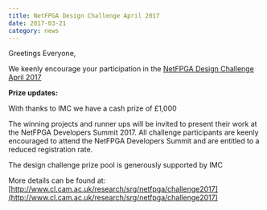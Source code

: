 ```yaml
---
title: NetFPGA Design Challenge April 2017
date: 2017-03-21
category: news
---
```


Greetings Everyone,

We keenly encourage your participation in the [NetFPGA Design Challenge April 2017](http://www.cl.cam.ac.uk/research/srg/netfpga/challenge2017)

**Prize updates:**

With thanks to IMC we have a cash prize of £1,000

The winning projects and runner ups will be invited to present their work at the NetFPGA Developers Summit 2017. All challenge participants are keenly encouraged to attend the NetFPGA Developers Summit and are entitled to a reduced registration rate.

The design challenge prize pool is generously supported by IMC

More details can be found at: [http://www.cl.cam.ac.uk/research/srg/netfpga/challenge2017](http://www.cl.cam.ac.uk/research/srg/netfpga/challenge2017)
